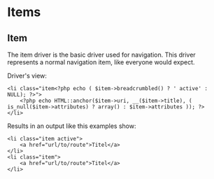 # Items

## Item

The item driver is the basic driver used for navigation. This driver represents a normal navigation item, like everyone would expect.

Driver's view:

    <li class="item<?php echo ( $item->breadcrumbled() ? ' active' : NULL); ?>">
        <?php echo HTML::anchor($item->uri, __($item->title), ( is_null($item->attributes) ? array() : $item->attributes )); ?>
    </li>

Results in an output like this examples show:

    <li class="item active">
        <a href="url/to/route">Titel</a>
    </li>
    <li class="item">
        <a href="url/to/route">Titel</a>
    </li>
